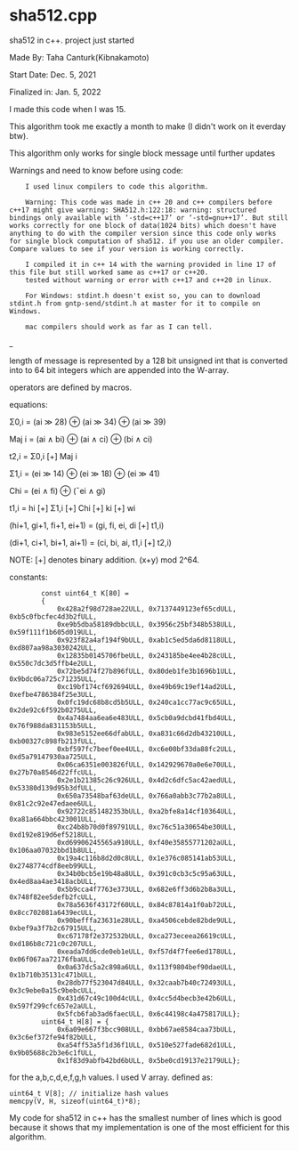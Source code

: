 # sha512.cpp
sha512 in c++. project just started

Made By: Taha Canturk(Kibnakamoto)

Start Date: Dec. 5, 2021

Finalized in: Jan. 5, 2022

I made this code when I was 15.

This algorithm took me exactly a month to make (I didn't work on it everday btw). 


This algorithm only works for single block message until further updates

Warnings and need to know before using code:

        I used linux compilers to code this algorithm.

        Warning: This code was made in c++ 20 and c++ compilers before c++17 might give warning: SHA512.h:122:18: warning: structured bindings only available with ‘-std=c++17’ or ‘-std=gnu++17’. But still works correctly for one block of data(1024 bits) which doesn't have anything to do with the compiler version since this code only works for single block computation of sha512. if you use an older compiler. Compare values to see if your version is working correctly.

        I compiled it in c++ 14 with the warning provided in line 17 of this file but still worked same as c++17 or c++20.
        tested without warning or error with c++17 and c++20 in linux. 

        For Windows: stdint.h doesn't exist so, you can to download stdint.h from gntp-send/stdint.h at master for it to compile on Windows.

        mac compilers should work as far as I can tell.
_


length of message is represented by a 128 bit unsigned int that is converted into to 64 bit integers which are appended into the W-array.

operators are defined by macros.

equations: 

Σ0,i = (ai ≫ 28) ⊕ (ai ≫ 34) ⊕ (ai ≫ 39)

Maj i = (ai ∧ bi) ⊕ (ai ∧ ci) ⊕ (bi ∧ ci)

t2,i = Σ0,i [+] Maj i

Σ1,i = (ei ≫ 14) ⊕ (ei ≫ 18) ⊕ (ei ≫ 41)

Chi = (ei ∧ fi) ⊕ (¯ei ∧ gi)

t1,i = hi [+] Σ1,i [+] Chi [+] ki [+] wi

(hi+1, gi+1, fi+1, ei+1) = (gi, fi, ei, di [+] t1,i)

(di+1, ci+1, bi+1, ai+1) = (ci, bi, ai, t1,i [+] t2,i)

NOTE: [+] denotes binary addition. (x+y) mod 2^64.

constants:
```
        const uint64_t K[80] =
        {
            0x428a2f98d728ae22ULL, 0x7137449123ef65cdULL, 0xb5c0fbcfec4d3b2fULL,
            0xe9b5dba58189dbbcULL, 0x3956c25bf348b538ULL, 0x59f111f1b605d019ULL,
            0x923f82a4af194f9bULL, 0xab1c5ed5da6d8118ULL, 0xd807aa98a3030242ULL,
            0x12835b0145706fbeULL, 0x243185be4ee4b28cULL, 0x550c7dc3d5ffb4e2ULL,
            0x72be5d74f27b896fULL, 0x80deb1fe3b1696b1ULL, 0x9bdc06a725c71235ULL,
            0xc19bf174cf692694ULL, 0xe49b69c19ef14ad2ULL, 0xefbe4786384f25e3ULL,
            0x0fc19dc68b8cd5b5ULL, 0x240ca1cc77ac9c65ULL, 0x2de92c6f592b0275ULL, 
            0x4a7484aa6ea6e483ULL, 0x5cb0a9dcbd41fbd4ULL, 0x76f988da831153b5ULL,
            0x983e5152ee66dfabULL, 0xa831c66d2db43210ULL, 0xb00327c898fb213fULL,
            0xbf597fc7beef0ee4ULL, 0xc6e00bf33da88fc2ULL, 0xd5a79147930aa725ULL,
            0x06ca6351e003826fULL, 0x142929670a0e6e70ULL, 0x27b70a8546d22ffcULL,
            0x2e1b21385c26c926ULL, 0x4d2c6dfc5ac42aedULL, 0x53380d139d95b3dfULL,
            0x650a73548baf63deULL, 0x766a0abb3c77b2a8ULL, 0x81c2c92e47edaee6ULL,
            0x92722c851482353bULL, 0xa2bfe8a14cf10364ULL, 0xa81a664bbc423001ULL,
            0xc24b8b70d0f89791ULL, 0xc76c51a30654be30ULL, 0xd192e819d6ef5218ULL,
            0xd69906245565a910ULL, 0xf40e35855771202aULL, 0x106aa07032bbd1b8ULL,
            0x19a4c116b8d2d0c8ULL, 0x1e376c085141ab53ULL, 0x2748774cdf8eeb99ULL,
            0x34b0bcb5e19b48a8ULL, 0x391c0cb3c5c95a63ULL, 0x4ed8aa4ae3418acbULL,
            0x5b9cca4f7763e373ULL, 0x682e6ff3d6b2b8a3ULL, 0x748f82ee5defb2fcULL,
            0x78a5636f43172f60ULL, 0x84c87814a1f0ab72ULL, 0x8cc702081a6439ecULL,
            0x90befffa23631e28ULL, 0xa4506cebde82bde9ULL, 0xbef9a3f7b2c67915ULL,
            0xc67178f2e372532bULL, 0xca273eceea26619cULL, 0xd186b8c721c0c207ULL,
            0xeada7dd6cde0eb1eULL, 0xf57d4f7fee6ed178ULL, 0x06f067aa72176fbaULL,
            0x0a637dc5a2c898a6ULL, 0x113f9804bef90daeULL, 0x1b710b35131c471bULL,
            0x28db77f523047d84ULL, 0x32caab7b40c72493ULL, 0x3c9ebe0a15c9bebcULL,
            0x431d67c49c100d4cULL, 0x4cc5d4becb3e42b6ULL, 0x597f299cfc657e2aULL,
            0x5fcb6fab3ad6faecULL, 0x6c44198c4a475817ULL};
        uint64_t H[8] = {
            0x6a09e667f3bcc908ULL, 0xbb67ae8584caa73bULL, 0x3c6ef372fe94f82bULL,
            0xa54ff53a5f1d36f1ULL, 0x510e527fade682d1ULL, 0x9b05688c2b3e6c1fULL,
            0x1f83d9abfb42bd6bULL, 0x5be0cd19137e2179ULL};
```

for the a,b,c,d,e,f,g,h values. I used V array. defined as:
```
uint64_t V[8]; // initialize hash values
memcpy(V, H, sizeof(uint64_t)*8);
```

My code for sha512 in c++ has the smallest number of lines which is good because it shows that my implementation is one of the most efficient for this algorithm.
